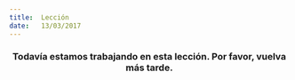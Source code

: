 ```yaml
---
title:  Lección
date:   13/03/2017
---
```


### <center>Todavía estamos trabajando en esta lección. Por favor, vuelva más tarde.</center>